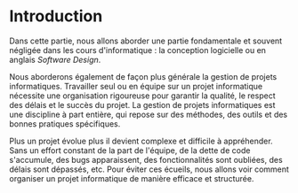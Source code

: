 # Introduction

Dans cette partie, nous allons aborder une partie fondamentale et souvent négligée dans les cours d'informatique : la conception logicielle ou en anglais *Software Design*.

Nous aborderons également de façon plus générale la gestion de projets informatiques. Travailler seul ou en équipe sur un projet informatique nécessite une organisation rigoureuse pour garantir la qualité, le respect des délais et le succès du projet. La gestion de projets informatiques est une discipline à part entière, qui repose sur des méthodes, des outils et des bonnes pratiques spécifiques.

Plus un projet évolue plus il devient complexe et difficile à appréhender. Sans un effort constant de la part de l'équipe, de la dette de code s'accumule, des bugs apparaissent, des fonctionnalités sont oubliées, des délais sont dépassés, etc. Pour éviter ces écueils, nous allons voir comment organiser un projet informatique de manière efficace et structurée.